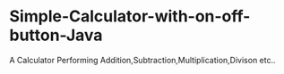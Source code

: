 # Simple-Calculator-with-on-off-button-Java
A Calculator Performing Addition,Subtraction,Multiplication,Divison etc..
